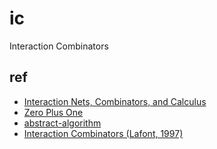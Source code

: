 # ic
Interaction Combinators

## ref
- [Interaction Nets, Combinators, and Calculus](https://zicklag.katharos.group/blog/interaction-nets-combinators-calculus/)
- [Zero Plus One](https://stevenhuyn.bearblog.dev/succ/)
- [abstract-algorithm](https://github.com/VictorTaelin/abstract-algorithm)
- [Interaction Combinators (Lafont, 1997)](https://doi.org/10.1006/inco.1997.2643)
